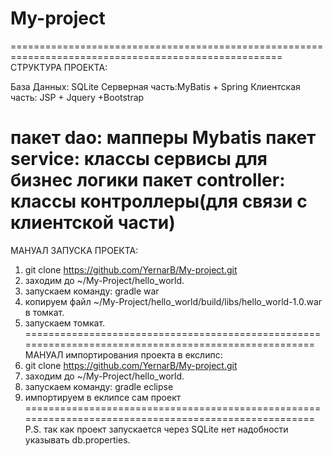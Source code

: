 # My-project
=====================================================================================================
СТРУКТУРА ПРОЕКТА:

База Данных: SQLite
Серверная часть:MyBatis + Spring
Клиентская часть: JSP + Jquery +Bootstrap

пакет dao: мапперы Mybatis
пакет service: классы сервисы для бизнес логики
пакет controller: классы контроллеры(для связи с клиентской части)
=====================================================================================================
МАНУАЛ ЗАПУСКА ПРОЕКТА:
1) git clone https://github.com/YernarB/My-project.git
2) заходим до ~/My-Project/hello_world.
3) запускаем команду: gradle war
4) копируем файл ~/My-Project/hello_world/build/libs/hello_world-1.0.war в томкат.
5) запускаем томкат.
=====================================================================================================
МАНУАЛ импортирования проекта в екслипс:
1) git clone https://github.com/YernarB/My-project.git
2) заходим до ~/My-Project/hello_world.
3) запускаем команду: gradle eclipse
4) импортируем в еклипсе сам проект
=====================================================================================================
P.S. так как проект запускается через SQLite нет надобности указывать db.properties.
